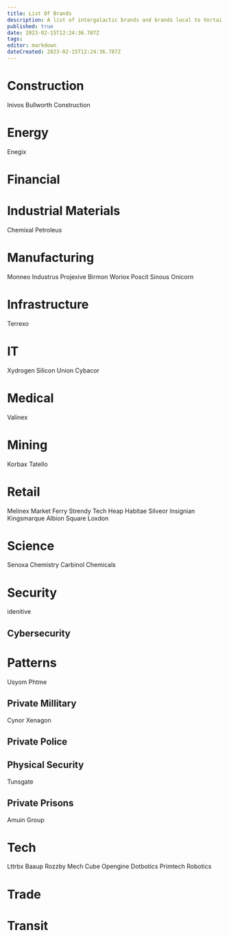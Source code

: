 ```yaml
---
title: List Of Brands
description: A list of intergalactic brands and brands local to Vortai and GRF space.
published: true
date: 2023-02-15T12:24:36.787Z
tags: 
editor: markdown
dateCreated: 2023-02-15T12:24:36.787Z
---
```


# Construction
Inivos
Bullworth Construction

# Energy
Enegix

# Financial

# Industrial Materials
Chemixal
Petroleus

# Manufacturing
Monneo
Industrus
Projexive
Birmon
Woriox
Poscit
Sinous
Onicorn



# Infrastructure
Terrexo


# IT
Xydrogen
Silicon Union
Cybacor


# Medical
Valinex

# Mining 
Korbax
Tatello

# Retail
Melinex
Market Ferry
Strendy
Tech Heap
Habitae
Silveor
Insignian
Kingsmarque
Albion Square
Loxdon

# Science
Senoxa Chemistry
Carbinol Chemicals

# Security
idenitive
## Cybersecurity

# Patterns
Usyom
Phtme

## Private Millitary
Cynor
Xenagon
## Private Police
## Physical Security
Tunsgate
## Private Prisons
Amuin Group

# Tech
Lttrbx
Baaup
Rozzby
Mech Cube
Opengine
Dotbotics
Primtech Robotics
# Trade

# Transit

